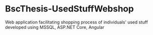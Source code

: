 # BscThesis-UsedStuffWebshop
Web application facilitating shopping process of individuals' used stuff developed using MSSQL, ASP.NET Core, Angular

